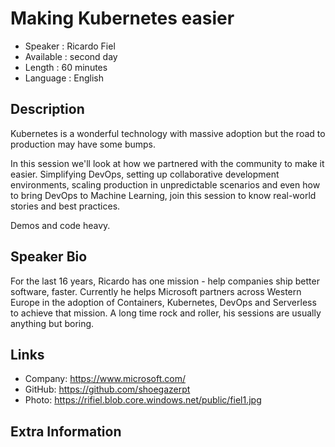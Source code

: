 Making Kubernetes easier
=================================================

* Speaker   : Ricardo Fiel
* Available : second day
* Length    : 60 minutes
* Language  : English

Description
-----------

Kubernetes is a wonderful technology with massive adoption but the road to production may have some bumps. 

In this session we'll look at how we partnered with the community to make it easier. Simplifying DevOps, setting up collaborative development environments, scaling production in unpredictable scenarios and even how to bring DevOps to Machine Learning, join this session to know real-world stories and best practices.

Demos and code heavy. 

Speaker Bio
-----------

For the last 16 years, Ricardo has one mission - help companies ship better software, faster. Currently he helps Microsoft partners across Western Europe in the adoption of Containers, Kubernetes, DevOps and Serverless to achieve that mission. A long time rock and roller, his sessions are usually anything but boring.

Links
-----

* Company: https://www.microsoft.com/
* GitHub: https://github.com/shoegazerpt
* Photo: https://rifiel.blob.core.windows.net/public/fiel1.jpg

Extra Information
-----------------


